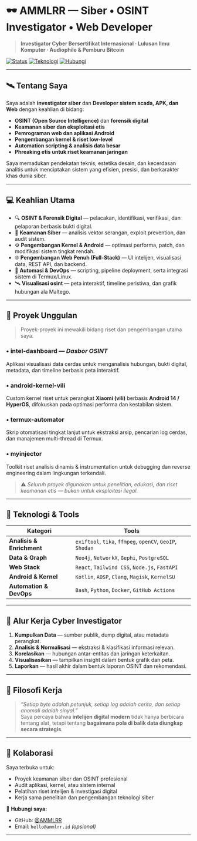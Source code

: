 <!--
README.md
Author: @AMMLRR
Tema: Siber · OSINT · Profesional
-->

# 🕶️ AMMLRR — Siber • OSINT Investigator • Web Developer 
> **Investigator Cyber Bersertifikat Internasional · Lulusan Ilmu Komputer · Audiophile & Pemburu Bitcoin**

[![Status](https://img.shields.io/badge/status-aktif-brightgreen)](https://github.com/AMMLRR)
[![Teknologi](https://img.shields.io/badge/teknologi-android%20|%20web%20|%20keamanan-blueviolet)](https://github.com/AMMLRR)
[![Hubungi](https://img.shields.io/badge/hubungi-@AMMLRR-0099ff)](https://github.com/AMMLRR)

---

## 🛰️ Tentang Saya
Saya adalah **investigator siber** dan **Developer sistem scada, APK, dan Web** dengan keahlian di bidang:
- **OSINT (Open Source Intelligence)** dan **forensik digital**
- **Keamanan siber dan eksploitasi etis**
- **Pemrograman web dan aplikasi Android**
- **Pengembangan kernel & riset low-level**
- **Automation scripting & analisis data besar**
- **Phreaking etis untuk riset keamanan jaringan**

Saya memadukan pendekatan teknis, estetika desain, dan kecerdasan analitis untuk menciptakan sistem yang efisien, presisi, dan berkarakter khas dunia siber.

---

## 💻 Keahlian Utama
- 🔍 **OSINT & Forensik Digital** — pelacakan, identifikasi, verifikasi, dan pelaporan berbasis bukti digital.  
- 🧠 **Keamanan Siber** — analisis vektor serangan, exploit prevention, dan audit sistem.  
- ⚙️ **Pengembangan Kernel & Android** — optimasi performa, patch, dan modifikasi sistem tingkat rendah.  
- 🌐 **Pengembangan Web Penuh (Full-Stack)** — UI intelijen, visualisasi data, REST API, dan backend.  
- 🧰 **Automasi & DevOps** — scripting, pipeline deployment, serta integrasi sistem di Termux/Linux.  
- 🛰️ **Visualisasi osint** — peta interaktif, timeline peristiwa, dan grafik hubungan ala Maltego.

---

## 🚀 Proyek Unggulan
> Proyek-proyek ini mewakili bidang riset dan pengembangan utama saya.

### • **intel-dashboard** — *Dasbor OSINT*
Aplikasi visualisasi data cerdas untuk menganalisis hubungan, bukti digital, metadata, dan timeline berbasis peta interaktif.

### • **android-kernel-vili**
Custom kernel riset untuk perangkat **Xiaomi (vili)** berbasis **Android 14 / HyperOS**, difokuskan pada optimasi performa dan kestabilan sistem.

### • **termux-automator**
Skrip otomatisasi tingkat lanjut untuk ekstraksi arsip, pencarian log cerdas, dan manajemen multi-thread di Termux.

### • **myinjector**
Toolkit riset analisis dinamis & instrumentation untuk debugging dan reverse engineering dalam lingkungan terkendali.

> ⚠️ *Seluruh proyek digunakan untuk penelitian, edukasi, dan riset keamanan etis — bukan untuk eksploitasi ilegal.*

---

## 🧩 Teknologi & Tools
| Kategori | Tools |
|-----------|--------|
| **Analisis & Enrichment** | `exiftool`, `tika`, `ffmpeg`, `openCV`, `GeoIP`, `Shodan` |
| **Data & Graph** | `Neo4j`, `NetworkX`, `Gephi`, `PostgreSQL` |
| **Web Stack** | `React`, `Tailwind CSS`, `Node.js`, `FastAPI` |
| **Android & Kernel** | `Kotlin`, `AOSP`, `Clang`, `Magisk`, `KernelSU` |
| **Automation & DevOps** | `Bash`, `Python`, `Docker`, `GitHub Actions` |

---

## 🎯 Alur Kerja Cyber Investigator 
1. **Kumpulkan Data** — sumber publik, dump digital, atau metadata perangkat.  
2. **Analisis & Normalisasi** — ekstraksi & klasifikasi informasi relevan.  
3. **Korelasikan** — hubungan antar-entitas dan jaringan keterkaitan.  
4. **Visualisasikan** — tampilkan insight dalam bentuk grafik dan peta.  
5. **Laporkan** — hasil akhir dalam bentuk laporan OSINT dan rekomendasi.

---

## 🧠 Filosofi Kerja
> *“Setiap byte adalah petunjuk, setiap log adalah cerita, dan setiap anomali adalah sinyal.”*  
Saya percaya bahwa **intelijen digital modern** tidak hanya berbicara tentang alat, tetapi tentang **bagaimana pola di balik data diungkap secara strategis**.

---

## 🤝 Kolaborasi
Saya terbuka untuk:
- Proyek keamanan siber dan OSINT profesional  
- Audit aplikasi, kernel, atau sistem internal  
- Pelatihan riset intelijen & investigasi digital  
- Kerja sama penelitian dan pengembangan teknologi siber  

📩 **Hubungi saya:**  
- GitHub: [@AMMLRR](https://github.com/AMMLRR)  
- Email: `hello@ammlrr.id` *(opsional)*

---


